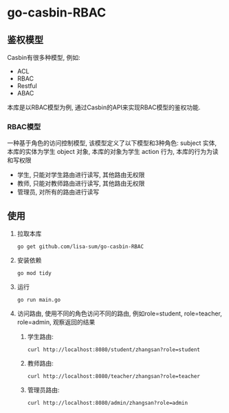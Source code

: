 # go-casbin-RBAC

## 鉴权模型
Casbin有很多种模型, 例如:
- ACL
- RBAC
- Restful
- ABAC

本库是以RBAC模型为例, 通过Casbin的API来实现RBAC模型的鉴权功能.

### RBAC模型
一种基于角色的访问控制模型, 该模型定义了以下模型和3种角色:
subject 实体, 本库的实体为学生
object 对象, 本库的对象为学生
action 行为, 本库的行为为读和写权限

- 学生, 只能对学生路由进行读写, 其他路由无权限
- 教师, 只能对教师路由进行读写, 其他路由无权限
- 管理员, 对所有的路由进行读写

## 使用
1. 拉取本库
    ```shell
    go get github.com/lisa-sum/go-casbin-RBAC
    ```
2. 安装依赖
    ```shell
    go mod tidy
    ```

3. 运行
    ```shell
    go run main.go
    ```

4. 访问路由, 使用不同的角色访问不同的路由, 例如role=student, role=teacher, role=admin, 观察返回的结果
    1. 学生路由:
        ```shell
        curl http://localhost:8080/student/zhangsan?role=student
        ```
   2. 教师路由:
        ```shell
        curl http://localhost:8080/teacher/zhangsan?role=teacher
        ```
   3. 管理员路由:
       ```shell
       curl http://localhost:8080/admin/zhangsan?role=admin
       ```
